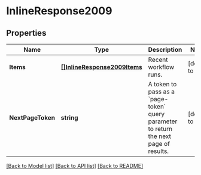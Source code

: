 # InlineResponse2009

## Properties
Name | Type | Description | Notes
------------ | ------------- | ------------- | -------------
**Items** | [**[]InlineResponse2009Items**](inline_response_200_9_items.md) | Recent workflow runs. | [default to null]
**NextPageToken** | **string** | A token to pass as a &#x60;page-token&#x60; query parameter to return the next page of results. | [default to null]

[[Back to Model list]](../README.md#documentation-for-models) [[Back to API list]](../README.md#documentation-for-api-endpoints) [[Back to README]](../README.md)


